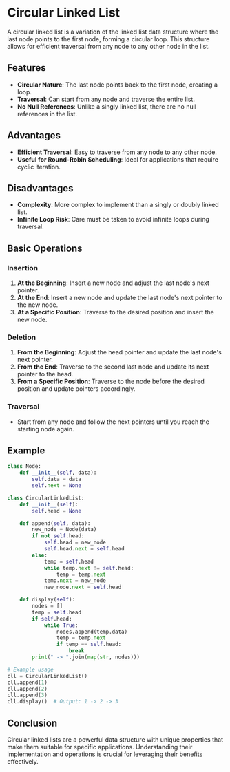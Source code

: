 # Circular Linked List

A circular linked list is a variation of the linked list data structure where the last node points to the first node, forming a circular loop. This structure allows for efficient traversal from any node to any other node in the list.

## Features

- **Circular Nature**: The last node points back to the first node, creating a loop.
- **Traversal**: Can start from any node and traverse the entire list.
- **No Null References**: Unlike a singly linked list, there are no null references in the list.

## Advantages

- **Efficient Traversal**: Easy to traverse from any node to any other node.
- **Useful for Round-Robin Scheduling**: Ideal for applications that require cyclic iteration.

## Disadvantages

- **Complexity**: More complex to implement than a singly or doubly linked list.
- **Infinite Loop Risk**: Care must be taken to avoid infinite loops during traversal.

## Basic Operations

### Insertion

1. **At the Beginning**: Insert a new node and adjust the last node's next pointer.
2. **At the End**: Insert a new node and update the last node's next pointer to the new node.
3. **At a Specific Position**: Traverse to the desired position and insert the new node.

### Deletion

1. **From the Beginning**: Adjust the head pointer and update the last node's next pointer.
2. **From the End**: Traverse to the second last node and update its next pointer to the head.
3. **From a Specific Position**: Traverse to the node before the desired position and update pointers accordingly.

### Traversal

- Start from any node and follow the next pointers until you reach the starting node again.

## Example

```python
class Node:
    def __init__(self, data):
        self.data = data
        self.next = None

class CircularLinkedList:
    def __init__(self):
        self.head = None

    def append(self, data):
        new_node = Node(data)
        if not self.head:
            self.head = new_node
            self.head.next = self.head
        else:
            temp = self.head
            while temp.next != self.head:
                temp = temp.next
            temp.next = new_node
            new_node.next = self.head

    def display(self):
        nodes = []
        temp = self.head
        if self.head:
            while True:
                nodes.append(temp.data)
                temp = temp.next
                if temp == self.head:
                    break
        print(" -> ".join(map(str, nodes)))

# Example usage
cll = CircularLinkedList()
cll.append(1)
cll.append(2)
cll.append(3)
cll.display()  # Output: 1 -> 2 -> 3
```

## Conclusion

Circular linked lists are a powerful data structure with unique properties that make them suitable for specific applications. Understanding their implementation and operations is crucial for leveraging their benefits effectively.